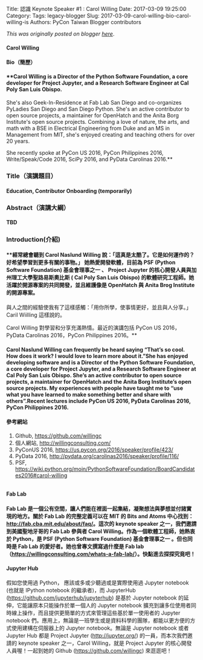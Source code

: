 Title: 認識 Keynote Speaker #1 : Carol Willing
Date: 2017-03-09 19:25:00
Category:
Tags: legacy-blogger
Slug: 2017-03-09-carol-willing-bio-carol-willing-is
Authors: PyCon Taiwan Blogger contributors

*This was originally posted on blogger [here](https://pycontw.blogspot.com/2017/03/carol-willing-bio-carol-willing-is.html)*.

<!--more-->

#### Carol Willing


####

#### Bio（簡歷）


#### **Carol Willing is a Director of the Python Software Foundation, a core developer for Project Jupyter, and a Research Software Engineer at Cal Poly San Luis Obispo.

She's also Geek-In-Residence at Fab Lab San Diego and co-organizes PyLadies San Diego and San Diego Python. She's an active contributor to open source projects, a maintainer for OpenHatch and the Anita Borg Institute's open source projects. Combining a love of nature, the arts, and math with a BSE in Electrical Engineering from Duke and an MS in Management from MIT, she's enjoyed creating and teaching others for over 20 years.

She recently spoke at PyCon US 2016, PyCon Philippines 2016, Write/Speak/Code 2016, SciPy 2016, and PyData Carolinas 2016.**


### Title（演講題目）


#### **Education, Contributor Onboarding (temporarily)**


### Abstract（演講大綱）


#### **TBD**


#####

### Introduction(介紹)


#### **經常總會聽到 Carol Naslund Willing 說：「這真是太酷了。它是如何運作的？好希望學習到更多有關的事物。」 她熱愛開發軟體，目前為 PSF (Python Software Foundation) 基金會理事之一 、 Project Jupyter 的核心開發人員與加州理工大學聖路易斯奧比斯 ( Cal Poly San Luis Obispo) 的軟體研究工程師。她活躍於開源專案的共同開發，並且維護像是 OpenHatch 與 Anita Brog Institute 的開源專案。

與人之間的經驗使我有了這樣感觸：「用你所學，使事情更好，並且與人分享。」Caril Wiilling 這樣說的。

Carol Willing 對學習和分享充滿熱情。最近的演講包括 PyCon US 2016，PyData Carolinas 2016，PyCon Philippines 2016。**


#### Carol Naslund Willing can frequently be heard saying “That’s so cool. How does it work? I would love to learn more about it.”She has enjoyed developing software and is a Director of the Python Software Foundation, a core developer for Project Jupyter, and a Research Software Engineer at Cal Poly San Luis Obispo. She’s an active contributor to open source projects, a maintainer for OpenHatch and the Anita Borg Institute’s open source projects. My experiences with people have taught me to “use what you have learned to make something better and share with others”.Recent lectures include PyCon US 2016, PyData Carolinas 2016, PyCon Philippines 2016.

#### **參考網站**


1. Github, <https://github.com/willingc>
2. 個人網站, <http://willingconsulting.com/>
3. PyConUS 2016, <https://us.pycon.org/2016/speaker/profile/423/>
4. PyData 2016, <http://pydata.org/carolinas2016/speaker/profile/116/>
5. PSF, <https://wiki.python.org/moin/PythonSoftwareFoundation/BoardCandidates2016#carol-willing>


######

#### Fab Lab


#### **Fab Lab 是一個公有空間，讓人們能在裡面一起集結，凝聚想法與夢想並付諸實現的地方。關於 Fab Lab 的完整定義可以在 MIT 的 Bits and Atoms 中心找到：<http://fab.cba.mit.edu/about/faq/>。這次的 keynote speaker 之一，我們邀請到美國聖地牙哥的 Fab Lab 參與者 Carol Willing。作為一個軟體工程師，她熱衷於 Python，是 PSF (Python Software Foundation) 基金會理事之一 。但也同時是 Fab Lab 的愛好者。她也曾專文撰寫過什麼是 Fab lab（<https://willingconsulting.com/whats-a-fab-lab/>）。快點進去探探究竟吧！**


#### Jupyter Hub


####
假如您使用過 Python， 應該或多或少聽過或是實際使用過 Jupyter notebook (也就是 IPython notebook 的繼承者)，而 JupyterHub (<https://github.com/jupyterhub/jupyterhub>) 是基於 Jupyter notebook 的延伸，它能讓原本只能操作於單一個人的 Jupyter notebook 擴充到讓多位使用者同時線上操作，而且提供更簡單的方式來管理這些基於單一使用者的 Jupyter notebook 們。應用上，無論是一班學生或是資料科學的團隊，都能以更方便的方式使用建構在伺服器上的 Jupyter notebook。無論是 Jupyter notebook 或者 Jupyter Hub 都是 Project Jupyter (<http://jupyter.org/>) 的一員，而本次我們邀請的 keynote speaker 之一，Carol Willing，就是 Project Jupyter 的核心開發人員喔！一起到她的 Github (<https://github.com/willingc>) 來逛逛吧！
